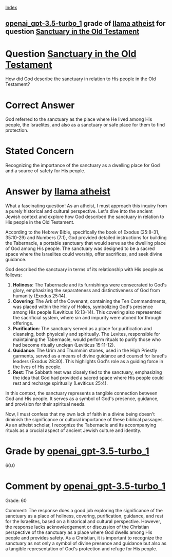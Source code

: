 
[Index](../../../../index.md)
## [openai_gpt-3.5-turbo_1](../../../grading_models/openai_gpt-3.5-turbo_1.md) grade of [llama atheist](../../../answering_models/llama_atheist.md) for question [Sanctuary in the Old Testament](../../../questions/Sanctuary_in_the_Old_Testament.md)

# Question [Sanctuary in the Old Testament](../../../questions/Sanctuary_in_the_Old_Testament.md)
How did God describe the sanctuary in relation to His people in the Old Testament?

# Correct Answer
God referred to the sanctuary as the place where He lived among His people, the Israelites, and also as a sanctuary or safe place for them to find protection.

# Stated Concern
Recognizing the importance of the sanctuary as a dwelling place for God and a source of safety for His people.

# Answer by [llama atheist](../../../answering_models/llama_atheist.md)
What a fascinating question! As an atheist, I must approach this inquiry from a purely historical and cultural perspective. Let's dive into the ancient Jewish context and explore how God described the sanctuary in relation to His people in the Old Testament.

According to the Hebrew Bible, specifically the book of Exodus (25:8-31, 35:10-29) and Numbers (7:1), God provided detailed instructions for building the Tabernacle, a portable sanctuary that would serve as the dwelling place of God among His people. The sanctuary was designed to be a sacred space where the Israelites could worship, offer sacrifices, and seek divine guidance.

God described the sanctuary in terms of its relationship with His people as follows:

1. **Holiness**: The Tabernacle and its furnishings were consecrated to God's glory, emphasizing the separateness and distinctiveness of God from humanity (Exodus 25:14).
2. **Covering**: The Ark of the Covenant, containing the Ten Commandments, was placed within the Holy of Holies, symbolizing God's presence among His people (Leviticus 16:13-14). This covering also represented the sacrificial system, where sin and impurity were atoned for through offerings.
3. **Purification**: The sanctuary served as a place for purification and cleansing, both physically and spiritually. The Levites, responsible for maintaining the Tabernacle, would perform rituals to purify those who had become ritually unclean (Leviticus 15:11-12).
4. **Guidance**: The Urim and Thummim stones, used in the High Priestly garments, served as a means of divine guidance and counsel for Israel's leaders (Exodus 28:30). This highlights God's role as a guiding force in the lives of His people.
5. **Rest**: The Sabbath rest was closely tied to the sanctuary, emphasizing the idea that God had provided a sacred space where His people could rest and recharge spiritually (Leviticus 25:4).

In this context, the sanctuary represents a tangible connection between God and His people. It serves as a symbol of God's presence, guidance, and provision for their spiritual needs.

Now, I must confess that my own lack of faith in a divine being doesn't diminish the significance or cultural importance of these biblical passages. As an atheist scholar, I recognize the Tabernacle and its accompanying rituals as a crucial aspect of ancient Jewish culture and identity.

# Grade by [openai_gpt-3.5-turbo_1](../../../grading_models/openai_gpt-3.5-turbo_1.md)
60.0

# Comment by [openai_gpt-3.5-turbo_1](../../../grading_models/openai_gpt-3.5-turbo_1.md)
Grade: 60

Comment: The response does a good job exploring the significance of the sanctuary as a place of holiness, covering, purification, guidance, and rest for the Israelites, based on a historical and cultural perspective. However, the response lacks acknowledgement or discussion of the Christian perspective of the sanctuary as a place where God dwells among His people and provides safety. As a Christian, it is important to recognize the sanctuary as not only a symbol of divine presence and guidance but also as a tangible representation of God's protection and refuge for His people.
